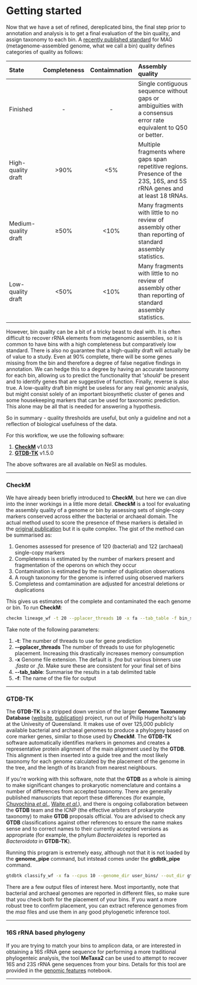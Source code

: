 # Getting started

Now that we have a set of refined, dereplicated bins, the final step prior to annotation and analysis is to get a final evaluation of the bin quality, and assign taxonomy to each bin. A [recently published standard](https://www.ncbi.nlm.nih.gov/pubmed/28787424) for MAG (metagenome-assembled genome, what we call a bin) quality defines categories of quality as follows:

|State|Completeness|Contaimnation|Assembly quality|
|:---|:---:|:---:|:---|
|Finished|-|-|Single contiguous sequence without gaps or ambiguities with a consensus error rate equivalent to Q50 or better.|
|High-quality draft|>90%|<5%|Multiple fragments where gaps span repetitive regions. Presence of the 23S, 16S, and 5S rRNA genes and at least 18 tRNAs.|
|Medium-quality draft|≥50%|<10%|Many fragments with little to no review of assembly other than reporting of standard assembly statistics.|
|Low-quality draft|<50%|<10%|Many fragments with little to no review of assembly other than reporting of standard assembly statistics.|

However, bin quality can be a bit of a tricky beast to deal with. It is often difficult to recover rRNA elements from metagenomic assemblies, so it is common to have bins with a high completeness but comparatively low standard. There is also no guarantee that a high-quality draft will actually be of value to a study. Even at 90% complete, there will be some genes missing from the bin and therefore a degree of false negative findings in annotation. We can hedge this to a degree by having an accurate taxonomy for each bin, allowing us to predict the functionality that '*should*' be present and to identify genes that are suggestive of function. Finally, reverse is also true. A low-quality draft bin might be useless for any real genomic analysis, but might consist solely of an important biosynthetic cluster of genes and some housekeeping markers that can be used for taxonomic prediction. This alone may be all that is needed for answering a hypothesis.

So in summary - quality thresholds are useful, but only a guideline and not a reflection of biological usefulness of the data.

For this workflow, we use the following software:

1. [**CheckM**](https://github.com/Ecogenomics/CheckM) v1.0.13
1. [**GTDB-TK**](https://github.com/cmks/DAS_Tool) v1.5.0

The above softwares are all available on NeSI as modules.

----

### CheckM

We have already been briefly introduced to **CheckM**, but here we can dive into the inner workings in a little more detail. **CheckM** is a tool for evaluating the assembly quality of a genome or bin by assessing sets of single-copy markers conserved across either the bacterial or archaeal domain. The actual method used to score the presence of these markers is detailed in the [original publication](https://www.ncbi.nlm.nih.gov/pmc/articles/PMC4484387/) but it is quite complex. The gist of the method can be summarised as:

1. Genomes assessed for presence of 120 (bacterial) and 122 (archaeal) single-copy markers
1. Completeness is estimated by the number of markers present and fragmentation of the operons on which they occur
1. Contamination is estimated by the number of duplication observations
1. A rough taxonomy for the genome is inferred using observed markers
1. Completess and comtamination are adjusted for ancestral deletions or duplications

This gives us estimates of the complete and contaminated the each genome or bin. To run **CheckM**:

```bash
checkm lineage_wf -t 20 --pplacer_threads 10 -x fa --tab_table -f bin_summary.txt user_bins/ checkm_output/
```

Take note of the following parameters:

1. **-t**: The number of threads to use for gene prediction
1. **-–pplacer_threads** The number of threads to use for phylogenetic placement. Increasing this drastically increases memory consumption
1. **-x** Genome file extension. The default is *.fna* but various binners use *.fasta* or *.fa*. Make sure these are consistent for your final set of bins
1. **--tab_table**: Summarise the results in a tab delimited table
1. **-f**: The name of the file for output

----

### GTDB-TK

The **GTDB-TK** is a stripped down version of the larger **Genome Taxonomy Database** ([website](https://gtdb.ecogenomic.org/), [publication](https://www.ncbi.nlm.nih.gov/pubmed/30148503)) project, run out of Philip Hugenholtz's lab at the Univesity of Queensland. It makes use of over 125,000 publicly available bacterial and archaeal genomes to produce a phylogeny based on core marker genes, similar to those used by **CheckM**. The **GTDB-TK** software automatically identifies markers in genomes and creates a representative protein alignment of the main alignment used by the **GTDB**. This alignment is then inserted into a guide tree and the most likely taxonomy for each genome calculated by the placement of the genome in the tree, and the length of its branch from nearest neighbours.

If you're working with this software, note that the **GTDB** as a whole is aiming to make significant changes to prokaryotic nomenclature and contains a number of differences from accepted taxonomy. There are generally published manuscripts that report these differences (for example, [Chuvochina *et al.*](https://doi.org/10.1016/j.syapm.2018.07.003), [Waite *et al.*](https://onlinelibrary.wiley.com/doi/pdf/10.1002/9781118960608.bm00040)), and there is ongoing collaboration between the **GTDB** team and the ICNP (the effective arbiters of prokaryote taxonomy) to make **GTDB** proposals official. You are advised to check any **GTDB** classifications against other references to ensure the name makes sense and to correct names to their currently accepted versions as appropriate (for example, the phylum *Bacteroidetes* is reported as *Bacteroidota* in **GTDB-TK**).

Running this program is extremely easy, although not that it is not loaded by the **genome_pipe** command, but intstead comes under the **gtdbtk_pipe** command.

```bash
gtdbtk classify_wf -x fa --cpus 10 --genome_dir user_bins/ --out_dir gtdbtk_output/
```

There are a few output files of interest here. Most importantly, note that bacterial and archaeal genomes are reported in different files, so make sure that you check both for the placement of your bins. If you want a more robust tree to confirm placement, you can extract reference genomes from the *msa* files and use them in any good phylogenetic inference tool.

----

### 16S rRNA based phylogeny

If you are trying to match your bins to amplicon data, or are interested in obtaining a 16S rRNA gene sequence for performing a more traditional phylogenteic analysis, the tool **MeTaxa2** can be used to attempt to recover 16S and 23S rRNA gene sequences from your bins. Details for this tool are provided in the [genomic features](https://github.com/GenomicsAotearoa/environmental_metagenomics/blob/master/metagenomic_annotation/2.genomic_features.md) notebook.

----
